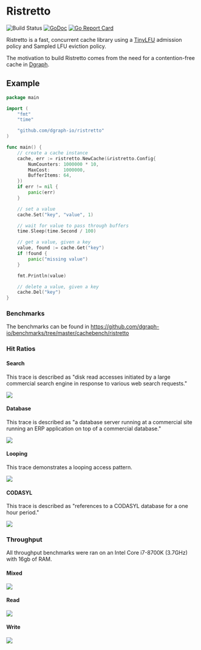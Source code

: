 # Ristretto
![Build Status](https://github.com/dgraph-io/ristretto/workflows/CI%20Workflow/badge.svg)
[![GoDoc](https://img.shields.io/badge/api-reference-blue.svg)](https://godoc.org/github.com/dgraph-io/ristretto)
[![Go Report Card](https://img.shields.io/badge/go%20report-A%2B-green.svg)](https://goreportcard.com/report/github.com/dgraph-io/ristretto)

Ristretto is a fast, concurrent cache library using a [TinyLFU](https://arxiv.org/abs/1512.00727)
admission policy and Sampled LFU eviction policy.

The motivation to build Ristretto comes from the need for a contention-free
cache in [Dgraph][].

[Dgraph]: https://github.com/dgraph-io/dgraph

## Example

```go
package main

import (
	"fmt"
	"time"

	"github.com/dgraph-io/ristretto"
)

func main() {
	// create a cache instance
	cache, err := ristretto.NewCache(&ristretto.Config{
		NumCounters: 1000000 * 10,
		MaxCost:     1000000,
		BufferItems: 64,
	})
	if err != nil {
		panic(err)
	}

	// set a value
	cache.Set("key", "value", 1)

	// wait for value to pass through buffers
	time.Sleep(time.Second / 100)

	// get a value, given a key
	value, found := cache.Get("key")
	if !found {
		panic("missing value")
	}

	fmt.Println(value)

	// delete a value, given a key
	cache.Del("key")
}
```

### Benchmarks

The benchmarks can be found in https://github.com/dgraph-io/benchmarks/tree/master/cachebench/ristretto

### Hit Ratios

#### Search

This trace is described as "disk read accesses initiated by a large commercial
search engine in response to various web search requests."

![](https://raw.githubusercontent.com/karlmcguire/karlmcguire.com/master/docs/Hit%20Ratios%20-%20Search%20(ARC-S3).svg?sanitize=true)

#### Database

This trace is described as "a database server running at a commercial site
running an ERP application on top of a commercial database."

![](https://raw.githubusercontent.com/karlmcguire/karlmcguire.com/master/docs/Hit%20Ratios%20-%20Database%20(ARC-DS1).svg?sanitize=true)

#### Looping

This trace demonstrates a looping access pattern.

![](https://raw.githubusercontent.com/karlmcguire/karlmcguire.com/master/docs/Hit%20Ratios%20-%20Glimpse%20(LIRS-GLI).svg?sanitize=true)

#### CODASYL

This trace is described as "references to a CODASYL database for a one hour
period."

![](https://raw.githubusercontent.com/karlmcguire/karlmcguire.com/master/docs/Hit%20Ratios%20-%20CODASYL%20(ARC-OLTP).svg?sanitize=true)

### Throughput

All throughput benchmarks were ran on an Intel Core i7-8700K (3.7GHz) with 16gb
of RAM.

#### Mixed

![](https://raw.githubusercontent.com/karlmcguire/karlmcguire.com/master/docs/Throughput%20-%20Mixed.svg?sanitize=true)

#### Read

![](https://raw.githubusercontent.com/karlmcguire/karlmcguire.com/master/docs/Throughput%20-%20Read%20(Zipfian).svg?sanitize=true)

#### Write

![](https://raw.githubusercontent.com/karlmcguire/karlmcguire.com/master/docs/Throughput%20-%20Write%20(Zipfian).svg?sanitize=true)
